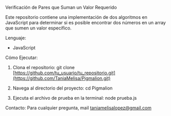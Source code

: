 Verificación de Pares que Suman un Valor Requerido

Este repositorio contiene una implementación de dos algoritmos en JavaScript para determinar si es posible encontrar dos números en un array que sumen un valor específico.

Lenguaje:
- JavaScript

Cómo Ejecutar:

1. Clona el repositorio:
   git clone [https://github.com/tu_usuario/tu_repositorio.git](https://github.com/TaniaMelisa/Pigmalion.git)

2. Navega al directorio del proyecto:
   cd Pigmalion

3. Ejecuta el archivo de prueba en la terminal:
   node prueba.js

Contacto:
Para cualquier pregunta, mail taniamelisalopez@gmail.com
